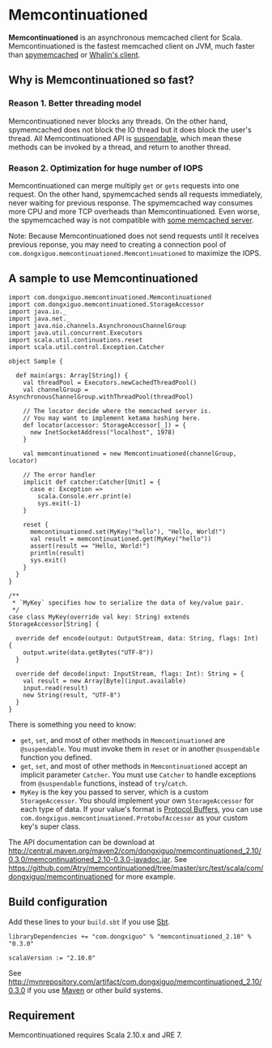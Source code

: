 Memcontinuationed
=================

**Memcontinuationed** is an asynchronous memcached client for Scala. Memcontinuationed is the fastest memcached client
on JVM, much faster than [spymemcached](https://code.google.com/p/spymemcached/) or
[Whalin's client](https://github.com/gwhalin/Memcached-Java-Client/wiki).

## Why is Memcontinuationed so fast?

### Reason 1. Better threading model

Memcontinuationed never blocks any threads. On the other hand, spymemcached does not block the IO thread but it does
block the user's thread. All Memcontinuationed API is
[suspendable](http://www.scala-lang.org/api/current/scala/util/continuations/package.html#suspendable=scala.util.continuations.package.cps%5BUnit%5D),
which mean these methods can be invoked by a thread, and return to another thread.

### Reason 2. Optimization for huge number of IOPS

Memcontinuationed can merge multiply `get` or `gets` requests into one request.
On the other hand, spymemcached sends all requests immediately, never waiting for previous response.
The spymemcached way consumes more CPU and more TCP overheads than Memcontinuationed.
Even worse, the spymemcached way is not compatible with [some memcached server](http://wiki.open.qq.com/wiki/%E8%AE%BF%E9%97%AECMEM).

Note: Because Memcontinuationed does not send requests until it receives previous reponse,
you may need to creating a connection pool of `com.dongxiguo.memcontinuationed.Memcontinuationed` to maximize the IOPS.

## A sample to use Memcontinuationed

    import com.dongxiguo.memcontinuationed.Memcontinuationed
    import com.dongxiguo.memcontinuationed.StorageAccessor
    import java.io._
    import java.net._
    import java.nio.channels.AsynchronousChannelGroup
    import java.util.concurrent.Executors
    import scala.util.continuations.reset
    import scala.util.control.Exception.Catcher
    
    object Sample {
    
      def main(args: Array[String]) {
        val threadPool = Executors.newCachedThreadPool()
        val channelGroup = AsynchronousChannelGroup.withThreadPool(threadPool)
    
        // The locator decide where the memcached server is.
        // You may want to implement ketama hashing here.
        def locator(accessor: StorageAccessor[_]) = {
          new InetSocketAddress("localhost", 1978)
        }
    
        val memcontinuationed = new Memcontinuationed(channelGroup, locator)
    
        // The error handler
        implicit def catcher:Catcher[Unit] = {
          case e: Exception =>
            scala.Console.err.print(e)
            sys.exit(-1)
        }
    
        reset {
          memcontinuationed.set(MyKey("hello"), "Hello, World!")
          val result = memcontinuationed.get(MyKey("hello"))
          assert(result == "Hello, World!")
          println(result)
          sys.exit()
        }
      }
    }
    
    /**
     * `MyKey` specifies how to serialize the data of key/value pair.
     */
    case class MyKey(override val key: String) extends StorageAccessor[String] {
    
      override def encode(output: OutputStream, data: String, flags: Int) {
        output.write(data.getBytes("UTF-8"))
      }
    
      override def decode(input: InputStream, flags: Int): String = {
        val result = new Array[Byte](input.available)
        input.read(result)
        new String(result, "UTF-8")
      }
    }

There is something you need to know:

* `get`, `set`, and most of other methods in `Memcontinuationed` are `@suspendable`. You must invoke them in `reset` or in another `@suspendable` function you defined.
* `get`, `set`, and most of other methods in `Memcontinuationed` accept an implicit parameter `Catcher`. You must use `Catcher` to handle exceptions from `@suspendable` functions, instead of `try`/`catch`.
* `MyKey` is the key you passed to server, which is a custom `StorageAccessor`. You should implement your own `StorageAccessor` for each type of data. If your value's format is [Protocol Buffers](http://code.google.com/p/protobuf/), you can use `com.dongxiguo.memcontinuationed.ProtobufAccessor` as your custom key's super class.

The API documentation can be download at http://central.maven.org/maven2/com/dongxiguo/memcontinuationed_2.10/0.3.0/memcontinuationed_2.10-0.3.0-javadoc.jar<wbr/>.
See https://github.com/Atry/memcontinuationed/tree/master/src/test/scala/com/dongxiguo/memcontinuationed for more example.

## Build configuration

Add these lines to your `build.sbt` if you use [Sbt](http://www.scala-sbt.org/).

    libraryDependencies += "com.dongxiguo" % "memcontinuationed_2.10" % "0.3.0"
    
    scalaVersion := "2.10.0"

See http://mvnrepository.com/artifact/com.dongxiguo/memcontinuationed_2.10/0.3.0 if you use [Maven](http://maven.apache.org/)
or other build systems.

## Requirement

Memcontinuationed requires Scala 2.10.x and JRE 7.
